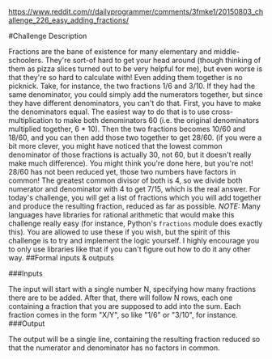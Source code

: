https://www.reddit.com/r/dailyprogrammer/comments/3fmke1/20150803_challenge_226_easy_adding_fractions/

#Challenge Description

Fractions are the bane of existence for many elementary and middle-schoolers. They're sort-of hard to get your head around (though thinking of them as pizza slices turned out to be very helpful for me), but even worse is that they're so hard to calculate with! Even adding them together is no picknick.
Take, for instance, the two fractions 1/6 and 3/10. If they had the same denominator, you could simply add the numerators together, but since they have different denominators, you can't do that. First, you have to make the denominators equal. The easiest way to do that is to use cross-multiplication to make both denominators 60 (i.e. the original denominators multiplied together, 6 * 10). Then the two fractions becomes 10/60 and 18/60, and you can then add those two together to get 28/60.
(if you were a bit more clever, you might have noticed that the lowest common denominator of those fractions is actually 30, not 60, but it doesn't really make much difference).
You might think you're done here, but you're not! 28/60 has not been reduced yet, those two numbers have factors in common! The greatest common divisor of both is 4, so we divide both numerator and denominator with 4 to get 7/15, which is the real answer.
For today's challenge, you will get a list of fractions which you will add together and produce the resulting fraction, reduced as far as possible.
*NOTE:* Many languages have libraries for rational arithmetic that would make this challenge really easy (for instance, Python's `fractions` module does exactly this). You are allowed to use these if you wish, but the spirit of this challenge is to try and implement the logic yourself. I highly encourage you to only use libraries like that if you can't figure out how to do it any other way.
##Formal inputs & outputs

###Inputs

The input will start with a single number N, specifying how many fractions there are to be added.
After that, there will follow N rows, each one containing a fraction that you are supposed to add into the sum. Each fraction comes in the form "X/Y", so like "1/6" or "3/10", for instance.
###Output

The output will be a single line, containing the resulting fraction reduced so that the numerator and denominator has no factors in common.
